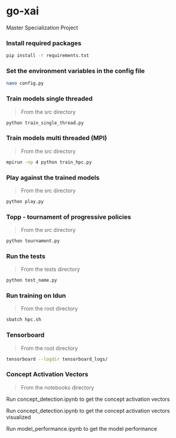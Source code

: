 # go-xai
Master Specialization Project

### Install required packages
```bash
pip install -r requirements.txt
```

### Set the environment variables in the config file
```bash
nano config.py
```

### Train models single threaded
> From the src directory
```bash
python train_single_thread.py
```

### Train models multi threaded (MPI)
> From the src directory
```bash
mpirun -np 4 python train_hpc.py
```

### Play against the trained models
> From the src directory
```bash
python play.py
```

### Topp - tournament of progressive policies
> From the src directory
```bash
python tournament.py
```

### Run the tests
> From the tests directory
```bash
python test_name.py
```

### Run training on Idun
> From the root directory
```bash
sbatch hpc.sh
```

### Tensorboard
> From the root directory
```bash
tensorboard --logdir tensorboard_logs/
```

### Concept Activation Vectors
> From the notebooks directory

Run concept_detection.ipynb to get the concept activation vectors

Run concept_detection.ipynb to get the concept activation vectors visualized

Run model_performance.ipynb to get the model performance

